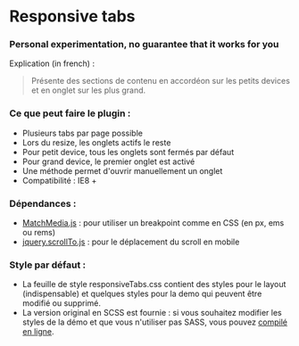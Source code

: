 
Responsive tabs
=================

<!--
### Presente content sections like accordion on smaller devices and like tabs on larger devices.
-->

### Personal experimentation, no guarantee that it works for you

Explication (in french) :

> Présente des sections de contenu en accordéon sur les petits devices et en onglet sur les plus grand.

### Ce que peut faire le plugin :

* Plusieurs tabs par page possible
* Lors du resize, les onglets actifs le reste
* Pour petit device, tous les onglets sont fermés par défaut
* Pour grand device, le premier onglet est activé
* Une méthode permet d'ouvrir manuellement un onglet
* Compatibilité : IE8 +

### Dépendances :

* [MatchMedia.js](https://github.com/paulirish/matchMedia.js) : pour utiliser un breakpoint comme en CSS (en px, ems ou rems)
* [jquery.scrollTo.js](https://github.com/flesler/jquery.scrollTo) : pour le déplacement du scroll en mobile


### Style par défaut :

* La feuille de style responsiveTabs.css contient des styles pour le layout (indispensable) et quelques styles pour la demo qui peuvent être modifié ou supprimé.
* La version original en SCSS est fournie : si vous souhaitez modifier les styles de la démo et que vous n'utiliser pas SASS, vous pouvez [compilé en ligne](http://sassmeister.com/).